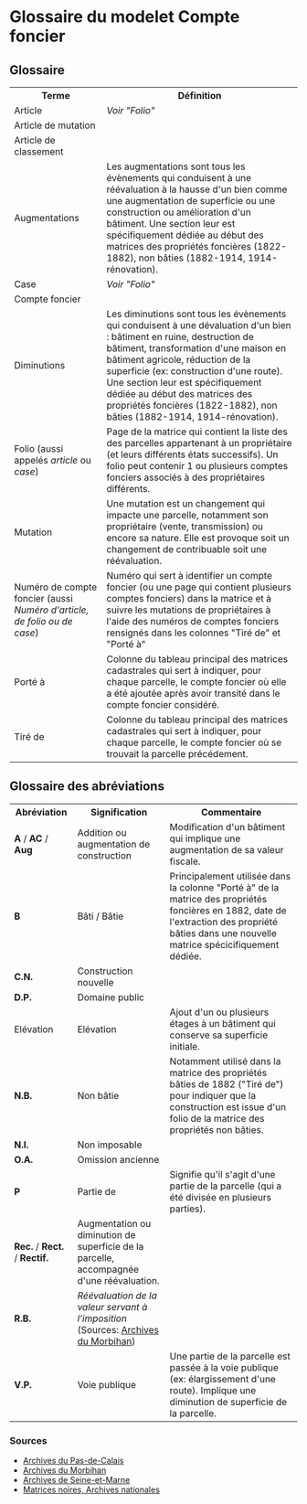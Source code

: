 # Glossaire du modelet Compte foncier

## Glossaire
<table>
  <tr>
    <th>Terme</th>
    <th>Définition</th>
  </tr>
  <tr>
    <td>Article</td>
    <td><i>Voir "Folio"</i></td>
  </tr>
  <tr>
    <td>Article de mutation</td>
    <td></td>
  </tr>
  <tr>
    <td>Article de classement</td>
    <td></td>
  </tr>
  <tr>
    <td>Augmentations</td>
    <td>Les augmentations sont tous les évènements qui conduisent à une réévaluation à la hausse d'un bien comme une augmentation de superficie ou une construction ou amélioration d'un bâtiment. Une section leur est spécifiquement dédiée au début des matrices des propriétés foncières (1822-1882), non bâties (1882-1914, 1914-rénovation).</td>
  </tr>
  <tr>
    <td>Case</td>
    <td><i>Voir "Folio"</i></td>
  </tr>
  <tr>
    <td>Compte foncier</td>
  </tr>
  <tr>
    <td>Diminutions</td>
    <td>Les diminutions sont tous les évènements qui conduisent à une dévaluation d'un bien : bâtiment en ruine, destruction de bâtiment, transformation d'une maison en bâtiment agricole, réduction de la superficie (ex: construction d'une route). Une section leur est spécifiquement dédiée au début des matrices des propriétés foncières (1822-1882), non bâties (1882-1914, 1914-rénovation).</td>
  </tr>
  <tr>
    <td>Folio (aussi appelés <i>article</i> ou <i>case</i>)</td>
    <td>Page de la matrice qui contient la liste des des parcelles appartenant à un propriétaire (et leurs différents états successifs). Un folio peut contenir 1 ou plusieurs comptes fonciers associés à des propriétaires différents.</td>
  </tr>
  <tr>
    <td>Mutation</td>
    <td>Une mutation est un changement qui impacte une parcelle, notamment son propriétaire (vente, transmission) ou encore sa nature. Elle est provoque soit un changement de contribuable soit une réévaluation.</td>
  </tr>
  <tr>
    <td>Numéro de compte foncier (aussi <i>Numéro d'article, de folio ou de case</i>)</td>
    <td>Numéro qui sert à identifier un compte foncier (ou une page qui contient plusieurs comptes fonciers) dans la matrice et à suivre les mutations de propriétaires à l'aide des numéros de comptes fonciers rensignés dans les colonnes "Tiré de" et "Porté à"</td>
  </tr>
  <tr>
    <td>Porté à</td>
    <td>Colonne du tableau principal des matrices cadastrales qui sert à indiquer, pour chaque parcelle, le compte foncier où elle a été ajoutée après avoir transité dans le compte foncier considéré.</td>
  </tr>
  <tr>
    <td>Tiré de</td>
    <td>Colonne du tableau principal des matrices cadastrales qui sert à indiquer, pour chaque parcelle, le compte foncier où se trouvait la parcelle précédement.</td>
  </tr>
</table>

## Glossaire des abréviations

<table>
  <tr>
    <th>Abréviation</th>
    <th>Signification</th>
    <th>Commentaire</th>
  </tr>
  <tr>
    <td><b>A</b> / <b>AC</b> / <b>Aug</b></td>
    <td>Addition ou augmentation de construction</td>
    <td>Modification d'un bâtiment qui implique une augmentation de sa valeur fiscale.</td>
  </tr>
  <tr>
    <td><b>B</b></td>
    <td>Bâti / Bâtie</td>
    <td>Principalement utilisée dans la colonne "Porté à" de la matrice des propriétés foncières en 1882, date de l'extraction des propriété bâties dans une nouvelle matrice spécicifiquement dédiée.</td>
  </tr>
  <tr>
    <td><b>C.N.</b></td>
    <td>Construction nouvelle</td>
    <td></td>
  </tr>
  <tr>
    <td><b>D.P.</b></td>
    <td>Domaine public</td>
    <td></td>
  </tr>
  <tr>
    <td>Elévation</td>
    <td>Elévation</td>
    <td>Ajout d'un ou plusieurs étages à un bâtiment qui conserve sa superficie initiale.</td>
  </tr>
  <tr>
    <td><b>N.B.</b></td>
    <td>Non bâtie</td>
    <td>Notamment utilisé dans la matrice des propriétés bâties de 1882 ("Tiré de") pour indiquer que la construction est issue d'un folio de la matrice des propriétés non bâties.</td>
  </tr>
  <tr>
    <td><b>N.I.</b></td>
    <td>Non imposable</td>
    <td></td>
  </tr>
  <tr>
    <td><b>O.A.</b></td>
    <td>Omission ancienne</td>
    <td></td>
  </tr>
  <tr>
    <td><b>P</b></td>
    <td>Partie de</td>
    <td>Signifie qu'il s'agit d'une partie de la parcelle (qui a été divisée en plusieurs parties).</td>
  </tr>
  <tr>
    <td><b>Rec.</b> / <b>Rect.</b> / <b>Rectif.</b></td>
    <td>Augmentation ou diminution de superficie de la parcelle, accompagnée d'une réévaluation.</td>
    <td></td>
  </tr>
  <tr>
    <td><b>R.B.</b></td>
    <td><i>Réévaluation de la valeur servant à l’imposition</i> (Sources: <a href="https://patrimoines-archives.morbihan.fr/fileadmin/Archives/Rechercher/Fiches_pratiques/Recherche_fonciere_cadastre.pdf">Archives du Morbihan</a>)</td>
    <td></td>
  </tr>
  <tr>
    <td><b>V.P.</b></td>
    <td>Voie publique</td>
    <td>Une partie de la parcelle est passée à la voie publique (ex: élargissement d'une route). Implique une diminution de superficie de la parcelle.</td>
  </tr>
</table>

### Sources
* [Archives du Pas-de-Calais](https://www.archivespasdecalais.fr/Chercher/Fonds-et-collections/Archives-modernes/Serie-P-Finances-cadastre-poste)
* [Archives du Morbihan](https://patrimoines-archives.morbihan.fr/fileadmin/Archives/Rechercher/Fiches_pratiques/Recherche_fonciere_cadastre.pdf)
* [Archives de Seine-et-Marne](https://archives.seine-et-marne.fr/fr/faire-une-recherche-dans-le-cadastre)
* [Matrices noires, Archives nationales](https://francearchives.gouv.fr/findingaid/5d08f8387e7ba7e323049b57c3ea01ccd76e4224)


